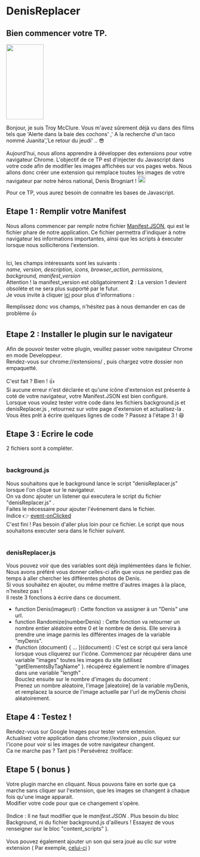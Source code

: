 # DenisReplacer

## Bien commencer votre TP.

<img src="https://upload.wikimedia.org/wikipedia/en/thumb/6/6c/Troymcclure.png/200px-Troymcclure.png" width="100" height="200">

Bonjour, je suis Troy McClure. 
Vous m'avez sûrement déjà vu dans des films tels que 'Alerte dans la baie des cochons' ,' A la recherche d'un taco nommé Juanita','Le retour du jeudi' ..  :sunglasses:
<br />
<br />
Aujourd'hui, nous allons apprendre à développer des extensions pour votre navigateur Chrome.
L'objectif de ce TP est d'injecter du Javascript dans votre code afin de modifier les images affichées sur vos pages webs.
Nous allons donc créer une extension qui remplace toutes les images de votre navigateur par notre héros national, Denis Brogniart ! <img src="https://img8.androidappsapk.co/300/4/b/4/denis.brogniart.ah.png" width="20" height="20">


Pour ce TP, vous aurez besoin de connaitre les bases de Javascript.

## Etape 1 : Remplir votre Manifest

Nous allons commencer par remplir notre fichier [Manifest.JSON](https://developer.chrome.com/extensions/manifest), qui est le fichier phare de notre application.
Ce fichier permettra d'indiquer à notre navigateur les informations importantes, ainsi que les scripts à éxecuter lorsque nous solliciterons l'extension. <br /> <br />

Ici, les champs intéressants sont les suivants :<br />
  *name, version, description, icons, browser_action, permissions, background, manifest_version* <br />
Attention ! la manifest_version est obligatoirement **2** : 
La version 1 devient obsolète et ne sera plus supporté par le futur.<br /> Je vous invite à cliquer [ici](https://developer.chrome.com/extensions/manifest/manifest_version)  pour plus d'informations : <br />
  
Remplissez donc vos champs, n'hésitez pas à nous demander en cas de problème  :thumbsup:

## Etape 2 : Installer le plugin sur le navigateur

Afin de pouvoir tester votre plugin, veuillez passer votre navigateur Chrome en mode Developpeur. <br />
Rendez-vous sur chrome://extensions/ , puis chargez votre dossier non empaquetté. <br /> <br />
C'est fait ? Bien ! :+1: <br /> Si aucune erreur n'est déclarée et qu'une icône d'extension est présente à coté de votre navigateur, votre Manifest.JSON est bien configuré. <br />
Lorsque vous voulez tester votre code dans les fichiers background.js et denisReplacer.js , retournez sur votre page d'extension et actualisez-la . <br />
Vous êtes prêt à écrire quelques lignes de code ? Passez à l'étape 3 !  :laughing:

## Etape 3 : Ecrire le code

2 fichiers sont à compléter. <br /><br />
### background.js<br />
 Nous  souhaitons que le background lance le script "denisReplacer.js" lorsque l'on clique sur le navigateur.<br />
On va donc ajouter un listener qui executera le script du fichier "denisReplacer.js" . <br />
Faites le nécessaire pour ajouter l'évènement dans le fichier.<br />
Indice :point_right: [event-onClicked](https://developer.chrome.com/extensions/browserAction#event-onClicked)
<br />
C'est fini ! Pas besoin d'aller plus loin pour ce fichier. Le script que nous souhaitons executer sera dans le fichier suivant.
<br />
<br />
### denisReplacer.js <br />
Vous pouvez voir que des variables sont déjà implémentées dans le fichier. Nous avons préféré vous donner celles-ci afin que vous ne perdiez pas de temps à aller chercher les différentes photos de Denis. <br />
Si vous souhaitez en ajouter, ou même mettre d'autres images à la place, n'hesitez pas ! <br/>
 Il reste 3 fonctions à écrire dans ce document. <br />
 - function Denis(imageurl) : Cette fonction va assigner à un "Denis" une url. <br/>
 - function Randomize(numberDenis) : Cette fonction va retourner un nombre entier aléatoire entre 0 et le nombre de denis. Elle servira à prendre une image parmis les différentes images de la variable "myDenis". <br/>
  - (function (document) { ... })(document)  : C'est ce script qui sera lancé lorsque vous cliquerez sur l'icône.
    Commencez par récupérer dans une variable "images" toutes les images du site (utilisez "getElementsByTagName" ). récupérez également le nombre d'images dans une variable "length" . <br />
    Bouclez ensuite sur le nombre d'images du document : <br />
    Prenez un nombre aléatoire, l'image [aleatoire] de la variable myDenis, et remplacez la source de l'image actuelle par l'url de myDenis choisi aléatoirement.
    

## Etape 4 : Testez !
Rendez-vous sur Google Images pour tester votre extension.<br />
Actualisez votre application dans chrome://extension , puis cliquez sur l'icone pour voir si les images de votre navigateur changent. <br />
Ca ne marche pas ? Tant pis ! Persévérez :trollface:

## Etape 5 ( bonus ) 
Votre plugin marche en cliquant. Nous pouvons faire en sorte que ça marche sans cliquer sur l'extension, que les images se changent à chaque fois qu'une image apparait. <br />
Modifier votre code pour que ce changement s'opère.
<br /><br />
(Indice : Il ne faut modifier que le _manifest.JSON_ . Plus besoin du bloc Background, ni du fichier background.js d'ailleurs ! 
Essayez de vous renseigner sur le bloc "content_scripts" ).
<br /> <br />
Vous pouvez également ajouter un son qui sera joué au  clic sur votre extension ( Par exemple, [celui-ci](https://www.cjoint.com/doc/17_04/GDBo22CpPLB_Denis-Brogniart-AH.mp3) )

